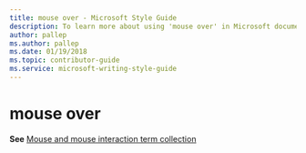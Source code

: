 ```yaml
---
title: mouse over - Microsoft Style Guide
description: To learn more about using 'mouse over' in Microsoft documents, see 'Mouse and mouse interaction terms.'
author: pallep
ms.author: pallep
ms.date: 01/19/2018
ms.topic: contributor-guide
ms.service: microsoft-writing-style-guide
---
```


# mouse over

**See** [Mouse and mouse interaction term collection](~/a-z-word-list-term-collections/term-collections/mouse-mouse-interaction-terms.md)
